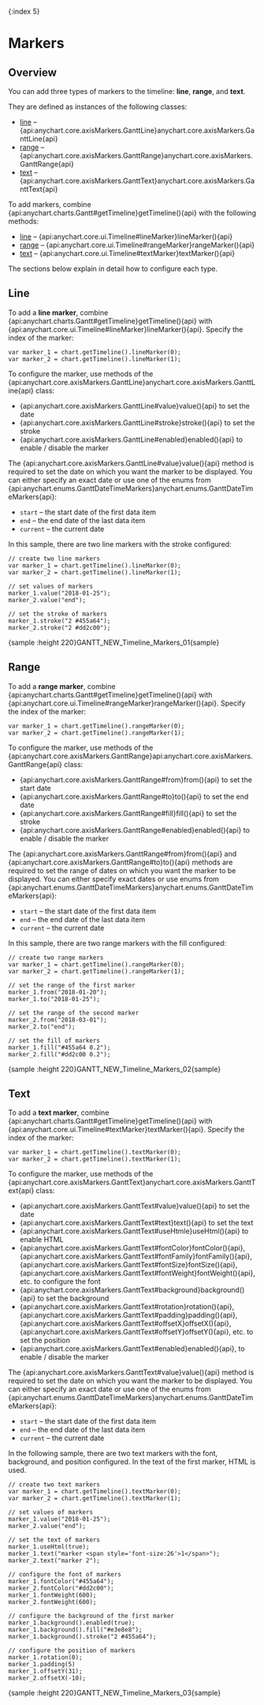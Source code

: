 {:index 5}
# Markers

## Overview

You can add three types of markers to the timeline: **line**, **range**, and **text**.

They are defined as instances of the following classes:

* [line](#line) – {api:anychart.core.axisMarkers.GanttLine}anychart.core.axisMarkers.GanttLine{api} 
* [range](#range) – {api:anychart.core.axisMarkers.GanttRange}anychart.core.axisMarkers.GanttRange{api}
* [text](#text) – {api:anychart.core.axisMarkers.GanttText}anychart.core.axisMarkers.GanttText{api}

To add markers, combine {api:anychart.charts.Gantt#getTimeline}getTimeline(){api} with the following methods:

* [line](#line) – {api:anychart.core.ui.Timeline#lineMarker}lineMarker(){api}
* [range](#range) – {api:anychart.core.ui.Timeline#rangeMarker}rangeMarker(){api}
* [text](#text) – {api:anychart.core.ui.Timeline#textMarker}textMarker(){api}

The sections below explain in detail how to configure each type.

## Line

To add a **line marker**, combine {api:anychart.charts.Gantt#getTimeline}getTimeline(){api} with {api:anychart.core.ui.Timeline#lineMarker}lineMarker(){api}. Specify the index of the marker:

```
var marker_1 = chart.getTimeline().lineMarker(0);
var marker_2 = chart.getTimeline().lineMarker(1);
```

To configure the marker, use methods of the {api:anychart.core.axisMarkers.GanttLine}anychart.core.axisMarkers.GanttLine{api} class:

* {api:anychart.core.axisMarkers.GanttLine#value}value(){api} to set the date
* {api:anychart.core.axisMarkers.GanttLine#stroke}stroke(){api} to set the stroke
* {api:anychart.core.axisMarkers.GanttLine#enabled}enabled(){api} to enable / disable the marker

The {api:anychart.core.axisMarkers.GanttLine#value}value(){api} method is required to set the date on which you want the marker to be displayed. You can either specify an exact date or use one of the enums from {api:anychart.enums.GanttDateTimeMarkers}anychart.enums.GanttDateTimeMarkers{api}:

* `start` – the start date of the first data item
* `end` – the end date of the last data item
* `current` – the current date

In this sample, there are two line markers with the stroke configured:

```
// create two line markers
var marker_1 = chart.getTimeline().lineMarker(0);
var marker_2 = chart.getTimeline().lineMarker(1);

// set values of markers
marker_1.value("2018-01-25");
marker_2.value("end");

// set the stroke of markers
marker_1.stroke("2 #455a64");
marker_2.stroke("2 #dd2c00");
```

{sample :height 220}GANTT\_NEW\_Timeline\_Markers\_01{sample}

## Range

To add a **range marker**, combine {api:anychart.charts.Gantt#getTimeline}getTimeline(){api} with {api:anychart.core.ui.Timeline#rangeMarker}rangeMarker(){api}. Specify the index of the marker:

```
var marker_1 = chart.getTimeline().rangeMarker(0);
var marker_2 = chart.getTimeline().rangeMarker(1);
```

To configure the marker, use methods of the {api:anychart.core.axisMarkers.GanttRange}api:anychart.core.axisMarkers.GanttRange{api} class:

* {api:anychart.core.axisMarkers.GanttRange#from}from(){api} to set the start date
* {api:anychart.core.axisMarkers.GanttRange#to}to(){api} to set the end date
* {api:anychart.core.axisMarkers.GanttRange#fill}fill(){api} to set the stroke
* {api:anychart.core.axisMarkers.GanttRange#enabled}enabled(){api} to enable / disable the marker

The {api:anychart.core.axisMarkers.GanttRange#from}from(){api} and {api:anychart.core.axisMarkers.GanttRange#to}to(){api} methods are required to set the range of dates on which you want the marker to be displayed. You can either specify exact dates or use enums from {api:anychart.enums.GanttDateTimeMarkers}anychart.enums.GanttDateTimeMarkers{api}:

* `start` – the start date of the first data item
* `end` – the end date of the last data item
* `current` – the current date

In this sample, there are two range markers with the fill configured:

```
// create two range markers
var marker_1 = chart.getTimeline().rangeMarker(0);
var marker_2 = chart.getTimeline().rangeMarker(1);

// set the range of the first marker
marker_1.from("2018-01-20");
marker_1.to("2018-01-25");

// set the range of the second marker
marker_2.from("2018-03-01");
marker_2.to("end");

// set the fill of markers
marker_1.fill("#455a64 0.2");
marker_2.fill("#dd2c00 0.2");
```

{sample :height 220}GANTT\_NEW\_Timeline\_Markers\_02{sample}

## Text

To add a **text marker**, combine {api:anychart.charts.Gantt#getTimeline}getTimeline(){api} with {api:anychart.core.ui.Timeline#textMarker}textMarker(){api}. Specify the index of the marker:

```
var marker_1 = chart.getTimeline().textMarker(0);
var marker_2 = chart.getTimeline().textMarker(1);
```

To configure the marker, use methods of the {api:anychart.core.axisMarkers.GanttText}anychart.core.axisMarkers.GanttText{api} class:

* {api:anychart.core.axisMarkers.GanttText#value}value(){api} to set the date
* {api:anychart.core.axisMarkers.GanttText#text}text(){api} to set the text
* {api:anychart.core.axisMarkers.GanttText#useHtmle}useHtml(){api} to enable HTML
* {api:anychart.core.axisMarkers.GanttText#fontColor}fontColor(){api}, {api:anychart.core.axisMarkers.GanttText#fontFamily}fontFamily(){api}, {api:anychart.core.axisMarkers.GanttText#fontSize}fontSize(){api}, {api:anychart.core.axisMarkers.GanttText#fontWeight}fontWeight(){api}, etc. to configure the font
* {api:anychart.core.axisMarkers.GanttText#background}background(){api} to set the background
* {api:anychart.core.axisMarkers.GanttText#rotation}rotation(){api}, {api:anychart.core.axisMarkers.GanttText#padding}padding(){api}, {api:anychart.core.axisMarkers.GanttText#offsetX}offsetX(){api}, {api:anychart.core.axisMarkers.GanttText#offsetY}offsetY(){api}, etc. to set the position
* {api:anychart.core.axisMarkers.GanttText#enabled}enabled(){api},  to enable / disable the marker

The {api:anychart.core.axisMarkers.GanttText#value}value(){api} method is required to set the date on which you want the marker to be displayed. You can either specify an exact date or use one of the enums from {api:anychart.enums.GanttDateTimeMarkers}anychart.enums.GanttDateTimeMarkers{api}:

* `start` – the start date of the first data item
* `end` – the end date of the last data item
* `current` – the current date

In the following sample, there are two text markers with the font, background, and position configured. In the text of the first marker, HTML is used.

```
// create two text markers
var marker_1 = chart.getTimeline().textMarker(0);
var marker_2 = chart.getTimeline().textMarker(1);

// set values of markers
marker_1.value("2018-01-25");
marker_2.value("end");

// set the text of markers
marker_1.useHtml(true);
marker_1.text("marker <span style='font-size:26'>1</span>");
marker_2.text("marker 2");

// configure the font of markers
marker_1.fontColor("#455a64");
marker_2.fontColor("#dd2c00");
marker_1.fontWeight(600);
marker_2.fontWeight(600);

// configure the background of the first marker
marker_1.background().enabled(true);
marker_1.background().fill("#e3e8e8");
marker_1.background().stroke("2 #455a64");

// configure the position of markers
marker_1.rotation(0);
marker_1.padding(5)
marker_1.offsetY(31);
marker_2.offsetX(-10);
```

{sample :height 220}GANTT\_NEW\_Timeline\_Markers\_03{sample}